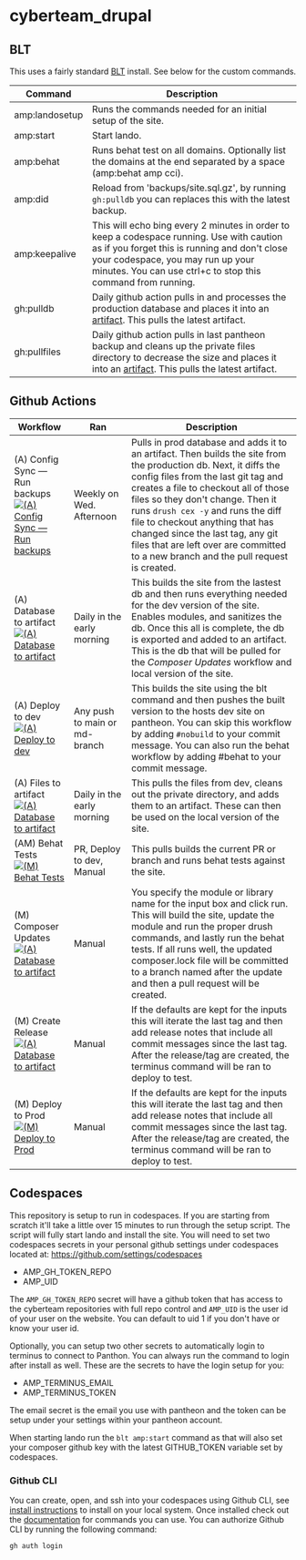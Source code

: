# cyberteam_drupal

## BLT

This uses a fairly standard [BLT](https://github.com/acquia/blt) install. See below for the custom commands.

| Command        | Description                                                                                                                                                                                                                                                            |
| -------------  | ------------------------------------------------------------------------------------------------------------------------------------------------------------------------------------------                                                                             |
| amp:landosetup | Runs the commands needed for an initial setup of the site.                                                                                                                                                                                                             |
| amp:start      | Start lando.                                                                                                                                                                                                                                                           |
| amp:behat      | Runs behat test on all domains. Optionally list the domains at the end separated by a space (amp:behat amp cci).                                                                                                                                                       |
| amp:did        | Reload from 'backups/site.sql.gz', by running ```gh:pulldb``` you can replaces this with the latest backup.                                                                                                                                                            |
| amp:keepalive        | This will echo bing every 2 minutes in order to keep a codespace running. Use with caution as if you forget this is running and don't close your codespace, you may run up your minutes. You can use ctrl+c to stop this command from running. |
| gh:pulldb      | Daily github action pulls in and processes the production database and places it into an [artifact](https://github.com/necyberteam/cyberteam_drupal/actions/workflows/backupdb.yml). This pulls the latest artifact.                                                   |
| gh:pullfiles   | Daily github action pulls in last pantheon backup and cleans up the private files directory to decrease the size and places it into an [artifact](https://github.com/necyberteam/cyberteam_drupal/actions/workflows/backupfiles.yml).  This pulls the latest artifact. |

## Github Actions

| Workflow                                                                                                                                                                                                                                                                                                                                                                                              | Ran                            | Description                                                                                                                                                                                                                                                                                                                                                                                                                                   |
| --------                                                                                                                                                                                                                                                                                                                                                                                              | ---                            | -----------                                                                                                                                                                                                                                                                                                                                                                                                                                   |
| (A) Config Sync — Run backups <br /> [![(A) Config Sync — Run backups](https://github.com/necyberteam/cyberteam_drupal/actions/workflows/configsync.yml/badge.svg)](https://github.com/necyberteam/cyberteam_drupal/actions/workflows/configsync.yml)                                                                                                                                                 | Weekly on Wed. Afternoon       | Pulls in prod database and adds it to an artifact. Then builds the site from the production db. Next, it diffs the config files from the last git tag and creates a file to checkout all of those files so they don't change. Then it runs ```drush cex -y``` and runs the diff file to checkout anything that has changed since the last tag, any git files that are left over are committed to a new branch and the pull request is created. |
| (A) Database to artifact <br /> [![(A) Database to artifact](https://github.com/necyberteam/cyberteam_drupal/actions/workflows/backupdb.yml/badge.svg)](https://github.com/necyberteam/cyberteam_drupal/actions/workflows/backupdb.yml)                                                                                                                                                               | Daily in the early morning     | This builds the site from the lastest db and then runs everything needed for the dev version of the site. Enables modules, and sanitizes the db. Once this all is complete, the db is exported and added to an artifact. This is the db that will be pulled for the _Composer Updates_ workflow and local version of the site.                                                                                                                |
| (A) Deploy to dev <br /> [![(A) Deploy to dev](https://github.com/necyberteam/cyberteam_drupal/actions/workflows/main.yml/badge.svg)](https://github.com/necyberteam/cyberteam_drupal/actions/workflows/main.yml)                                                                                                                                                                                     | Any push to main or md- branch | This builds the site using the blt command and then pushes the built version to the hosts dev site on pantheon. You can skip this workflow by adding ```#nobuild``` to your commit message. You can also run the behat workflow by adding #behat to your commit message.                                                                                                                                                                      |
| (A) Files to artifact <br /> [![(A) Database to artifact](https://github.com/necyberteam/cyberteam_drupal/actions/workflows/backupfiles.yml/badge.svg)](https://github.com/necyberteam/cyberteam_drupal/actions/workflows/backupfiles.yml)                                                                                                                                                            | Daily in the early morning     | This pulls the files from dev, cleans out the private directory, and adds them to an artifact. These can then be used on the local version of the site.                                                                                                                                                                                                                                                                                       |
| (AM) Behat Tests  <br /> [![(M) Behat Tests](https://github.com/necyberteam/cyberteam_drupal/actions/workflows/behat.yml/badge.svg)](https://github.com/necyberteam/cyberteam_drupal/actions/workflows/behat.yml)                                                                                                                                                                                     | PR, Deploy to dev, Manual      | This pulls builds the current PR or branch  and runs behat tests against the site.                                                                                                                                                                                                                                                                                                                                                            |
| (M) Composer Updates <br /> [![(A) Database to artifact](https://github.com/necyberteam/cyberteam_drupal/actions/workflows/updates.yml/badge.svg)](https://github.com/necyberteam/cyberteam_drupal/actions/workflows/updates.yml)                                                                                                                                                                     | Manual                         | You specify the module or library name for the input box and click run. This will build the site, update the module and run the proper drush commands, and lastly run the behat tests. If all runs well, the updated composer.lock file will be committed to a branch named after the update and then a pull request will be created.                                                                                                         |
| (M) Create Release <br /> [![(A) Database to artifact](https://github.com/necyberteam/cyberteam_drupal/actions/workflows/releases.yml/badge.svg)](https://github.com/necyberteam/cyberteam_drupal/actions/workflows/releases.yml)                                                                                                                                                                     | Manual                         | If the defaults are kept for the inputs this will iterate the last tag and then add release notes that include all commit messages since the last tag. After the release/tag are created, the terminus command will be ran to deploy to test.                                                                                                                                                                                                 |
| (M) Deploy to Prod  <br /> [![(M) Deploy to Prod](https://github.com/necyberteam/cyberteam_drupal/actions/workflows/deployprod.yml/badge.svg)](https://github.com/necyberteam/cyberteam_drupal/actions/workflows/deployprod.yml)                                                                                                                                                                      | Manual                         | If the defaults are kept for the inputs this will iterate the last tag and then add release notes that include all commit messages since the last tag. After the release/tag are created, the terminus command will be ran to deploy to test.                                                                                                                                                                                                 |

## Codespaces

This repository is setup to run in codespaces. If you are starting from scratch it'll take a little over 15 minutes to run through the setup script. The script will fully start lando and install the site. You will need to set two codespaces secrets in your personal github settings under codespaces located at: https://github.com/settings/codespaces

- AMP_GH_TOKEN_REPO
- AMP_UID

The ```AMP_GH_TOKEN_REPO``` secret will have a github token that has access to the cyberteam repositories with full repo control and ```AMP_UID``` is the user id of your user on the website. You can default to uid 1 if you don't have or know your user id.

Optionally, you can setup two other secrets to automatically login to terminus to connect to Panthon. You can always run the command to login after install as well. These are the secrets to have the login setup for you:

- AMP_TERMINUS_EMAIL
- AMP_TERMINUS_TOKEN

The email secret is the email you use with pantheon and the token can be setup under your settings within your pantheon account.

When starting lando run the ```blt amp:start``` command as that will also set your composer github key with the latest GITHUB_TOKEN variable set by codespaces.

### Github CLI

You can create, open, and ssh into your codespaces using Github CLI, see [install instructions](https://github.com/cli/cli#installation) to install on your local system. Once installed check out the [documentation](https://docs.github.com/en/codespaces/developing-in-codespaces/using-github-codespaces-with-github-cli) for commands you can use. You can authorize Github CLI by running the following command:

```gh auth login```

